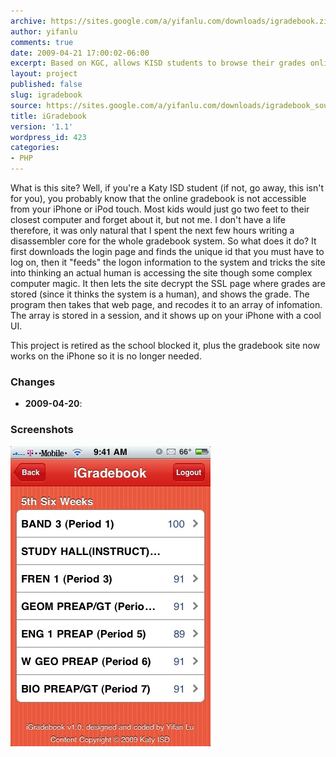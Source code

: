 ```yaml
---
archive: https://sites.google.com/a/yifanlu.com/downloads/igradebook.zip
author: yifanlu
comments: true
date: 2009-04-21 17:00:02-06:00
excerpt: Based on KGC, allows KISD students to browse their grades online.
layout: project
published: false
slug: igradebook
source: https://sites.google.com/a/yifanlu.com/downloads/igradebook_source.zip
title: iGradebook
version: '1.1'
wordpress_id: 423
categories:
- PHP
---
```


What is this site? Well, if you're a Katy ISD student (if not, go away, this isn't for you), you probably know that the online gradebook is not accessible from your iPhone or iPod touch. Most kids would just go two feet to their closest computer and forget about it, but not me. I don't have a life therefore, it was only natural that I spent the next few hours writing a disassembler core for the whole gradebook system. So what does it do? It first downloads the login page and finds the unique id that you must have to log on, then it "feeds" the logon information to the system and tricks the site into thinking an actual human is accessing the site though some complex computer magic. It then lets the site decrypt the SSL page where grades are stored (since it thinks the system is a human), and shows the grade. The program then takes that web page, and recodes it to an array of infomation. The array is stored in a session, and it shows up on your iPhone with a cool UI.

This project is retired as the school blocked it, plus the gradebook site now works on the iPhone so it is no longer needed.

### Changes

* **2009-04-20**: 

### Screenshots

![Screen 0](/images/2012/01/igradebook_screen.png)

